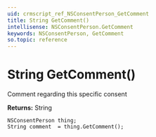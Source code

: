 ```yaml
---
uid: crmscript_ref_NSConsentPerson_GetComment
title: String GetComment()
intellisense: NSConsentPerson.GetComment
keywords: NSConsentPerson, GetComment
so.topic: reference
---
```


# String GetComment()

Comment regarding this specific consent

**Returns:** String

```crmscript
NSConsentPerson thing;
String comment  = thing.GetComment();
```

